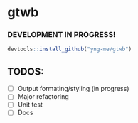 # gtwb

### DEVELOPMENT IN PROGRESS!

```r
devtools::install_github("yng-me/gtwb")
```

## TODOS:
- [ ] Output formating/styling (in progress)
- [ ] Major refactoring
- [ ] Unit test
- [ ] Docs
